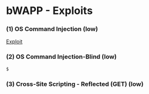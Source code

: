 # bWAPP - Exploits

### (1) OS Command Injection (low)
<a href="./exploits/01.py">Exploit</a>

### (2) OS Command Injection-Blind (low)
```bash
$
```

### (3) Cross-Site Scripting - Reflected (GET) (low)
